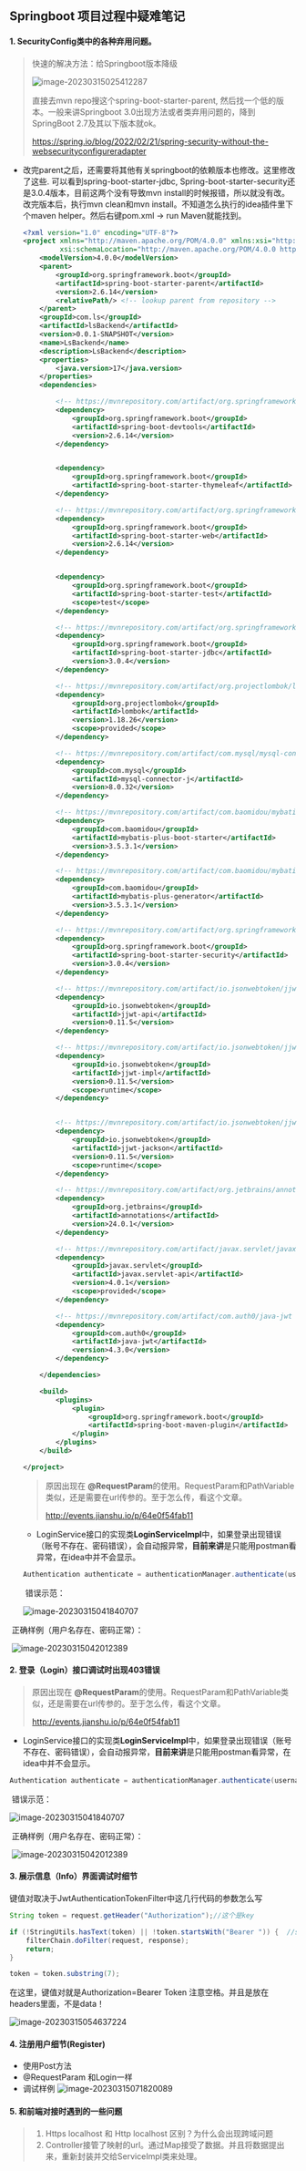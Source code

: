 ## Springboot 项目过程中疑难笔记

#### 1. SecurityConfig类中的各种弃用问题。

> 快速的解决方法：给Springboot版本降级
>
> ![image-20230315025412287](C:\Users\18795\AppData\Roaming\Typora\typora-user-images\image-20230315025412287.png)
>
> 直接去mvn repo搜这个spring-boot-starter-parent, 然后找一个低的版本。一般来讲Springboot 3.0出现方法或者类弃用问题的，降到SpringBoot 2.7及其以下版本就ok。
>
> https://spring.io/blog/2022/02/21/spring-security-without-the-websecurityconfigureradapter



* 改完parent之后，还需要将其他有关springboot的依赖版本也修改。这里修改了这些. 可以看到spring-boot-starter-jdbc, Spring-boot-starter-security还是3.0.4版本，目前这两个没有导致mvn install的时候报错，所以就没有改。改完版本后，执行mvn clean和mvn install。不知道怎么执行的idea插件里下个maven helper。然后右键pom.xml -> run Maven就能找到。

  ```xml
  <?xml version="1.0" encoding="UTF-8"?>
  <project xmlns="http://maven.apache.org/POM/4.0.0" xmlns:xsi="http://www.w3.org/2001/XMLSchema-instance"
           xsi:schemaLocation="http://maven.apache.org/POM/4.0.0 https://maven.apache.org/xsd/maven-4.0.0.xsd">
      <modelVersion>4.0.0</modelVersion>
      <parent>
          <groupId>org.springframework.boot</groupId>
          <artifactId>spring-boot-starter-parent</artifactId>
          <version>2.6.14</version>
          <relativePath/> <!-- lookup parent from repository -->
      </parent>
      <groupId>com.ls</groupId>
      <artifactId>lsBackend</artifactId>
      <version>0.0.1-SNAPSHOT</version>
      <name>LsBackend</name>
      <description>LsBackend</description>
      <properties>
          <java.version>17</java.version>
      </properties>
      <dependencies>
  
          <!-- https://mvnrepository.com/artifact/org.springframework.boot/spring-boot-devtools -->
          <dependency>
              <groupId>org.springframework.boot</groupId>
              <artifactId>spring-boot-devtools</artifactId>
              <version>2.6.14</version>
          </dependency>
  
  
          <dependency>
              <groupId>org.springframework.boot</groupId>
              <artifactId>spring-boot-starter-thymeleaf</artifactId>
          </dependency>
  
          <!-- https://mvnrepository.com/artifact/org.springframework.boot/spring-boot-starter-web -->
          <dependency>
              <groupId>org.springframework.boot</groupId>
              <artifactId>spring-boot-starter-web</artifactId>
              <version>2.6.14</version>
          </dependency>
  
  
          <dependency>
              <groupId>org.springframework.boot</groupId>
              <artifactId>spring-boot-starter-test</artifactId>
              <scope>test</scope>
          </dependency>
  
          <!-- https://mvnrepository.com/artifact/org.springframework.boot/spring-boot-starter-jdbc -->
          <dependency>
              <groupId>org.springframework.boot</groupId>
              <artifactId>spring-boot-starter-jdbc</artifactId>
              <version>3.0.4</version>
          </dependency>
  
          <!-- https://mvnrepository.com/artifact/org.projectlombok/lombok -->
          <dependency>
              <groupId>org.projectlombok</groupId>
              <artifactId>lombok</artifactId>
              <version>1.18.26</version>
              <scope>provided</scope>
          </dependency>
  
          <!-- https://mvnrepository.com/artifact/com.mysql/mysql-connector-j -->
          <dependency>
              <groupId>com.mysql</groupId>
              <artifactId>mysql-connector-j</artifactId>
              <version>8.0.32</version>
          </dependency>
  
          <!-- https://mvnrepository.com/artifact/com.baomidou/mybatis-plus-boot-starter -->
          <dependency>
              <groupId>com.baomidou</groupId>
              <artifactId>mybatis-plus-boot-starter</artifactId>
              <version>3.5.3.1</version>
          </dependency>
  
          <!-- https://mvnrepository.com/artifact/com.baomidou/mybatis-plus-generator -->
          <dependency>
              <groupId>com.baomidou</groupId>
              <artifactId>mybatis-plus-generator</artifactId>
              <version>3.5.3.1</version>
          </dependency>
  
          <!-- https://mvnrepository.com/artifact/org.springframework.boot/spring-boot-starter-security -->
          <dependency>
              <groupId>org.springframework.boot</groupId>
              <artifactId>spring-boot-starter-security</artifactId>
              <version>3.0.4</version>
          </dependency>
  
          <!-- https://mvnrepository.com/artifact/io.jsonwebtoken/jjwt-api -->
          <dependency>
              <groupId>io.jsonwebtoken</groupId>
              <artifactId>jjwt-api</artifactId>
              <version>0.11.5</version>
          </dependency>
  
          <!-- https://mvnrepository.com/artifact/io.jsonwebtoken/jjwt-impl -->
          <dependency>
              <groupId>io.jsonwebtoken</groupId>
              <artifactId>jjwt-impl</artifactId>
              <version>0.11.5</version>
              <scope>runtime</scope>
          </dependency>
  
  
          <!-- https://mvnrepository.com/artifact/io.jsonwebtoken/jjwt-jackson -->
          <dependency>
              <groupId>io.jsonwebtoken</groupId>
              <artifactId>jjwt-jackson</artifactId>
              <version>0.11.5</version>
              <scope>runtime</scope>
          </dependency>
  
          <!-- https://mvnrepository.com/artifact/org.jetbrains/annotations -->
          <dependency>
              <groupId>org.jetbrains</groupId>
              <artifactId>annotations</artifactId>
              <version>24.0.1</version>
          </dependency>
  
          <!-- https://mvnrepository.com/artifact/javax.servlet/javax.servlet-api -->
          <dependency>
              <groupId>javax.servlet</groupId>
              <artifactId>javax.servlet-api</artifactId>
              <version>4.0.1</version>
              <scope>provided</scope>
          </dependency>
  
          <!-- https://mvnrepository.com/artifact/com.auth0/java-jwt -->
          <dependency>
              <groupId>com.auth0</groupId>
              <artifactId>java-jwt</artifactId>
              <version>4.3.0</version>
          </dependency>
  
      </dependencies>
  
      <build>
          <plugins>
              <plugin>
                  <groupId>org.springframework.boot</groupId>
                  <artifactId>spring-boot-maven-plugin</artifactId>
              </plugin>
          </plugins>
      </build>
  
  </project>
  
  ```

   

  

  
  
  > 原因出现在 **@RequestParam**的使用。RequestParam和PathVariable类似，还是需要在url传参的。至于怎么传，看这个文章。
  >
  > http://events.jianshu.io/p/64e0f54fab11

  * LoginService接口的实现类**LoginServiceImpl**中，如果登录出现错误（账号不存在、密码错误），会自动报异常，**目前来讲**是只能用postman看异常，在idea中并不会显示。
  
  ```java
  Authentication authenticate = authenticationManager.authenticate(usernamePasswordAuthenticationToken);//如果登陆失败，会自动处理（报异常）
  ```

  ​	错误示范：
  
  ![image-20230315041840707](C:\Users\18795\AppData\Roaming\Typora\typora-user-images\image-20230315041840707.png)

​		 正确样例（用户名存在、密码正常）：

​	![image-20230315042012389](C:\Users\18795\AppData\Roaming\Typora\typora-user-images\image-20230315042012389.png)





#### 2. 登录（Login）接口调试时出现403错误

> 原因出现在 **@RequestParam**的使用。RequestParam和PathVariable类似，还是需要在url传参的。至于怎么传，看这个文章。
>
> http://events.jianshu.io/p/64e0f54fab11

* LoginService接口的实现类**LoginServiceImpl**中，如果登录出现错误（账号不存在、密码错误），会自动报异常，**目前来讲**是只能用postman看异常，在idea中并不会显示。

```java
Authentication authenticate = authenticationManager.authenticate(usernamePasswordAuthenticationToken);//如果登陆失败，会自动处理（报异常）
```

​	错误示范：

![image-20230315041840707](C:\Users\18795\AppData\Roaming\Typora\typora-user-images\image-20230315041840707.png)

​		 正确样例（用户名存在、密码正常）：

​	![image-20230315042012389](C:\Users\18795\AppData\Roaming\Typora\typora-user-images\image-20230315042012389.png)





#### 3. 展示信息（Info）界面调试时细节

键值对取决于JwtAuthenticationTokenFilter中这几行代码的参数怎么写

```java
String token = request.getHeader("Authorization");//这个是key

if (!StringUtils.hasText(token) || !token.startsWith("Bearer ")) {  //startwith 后面的是Value
	filterChain.doFilter(request, response);
	return;
}

token = token.substring(7);
```

在这里，键值对就是Authorization=Bearer Token  注意空格。并且是放在headers里面，不是data！

![image-20230315054637224](C:\Users\18795\AppData\Roaming\Typora\typora-user-images\image-20230315054637224.png)



#### 4. 注册用户细节(Register)

* 使用Post方法
* @RequestParam    和Login一样
* 调试样例
  ![image-20230315071820089](C:\Users\18795\AppData\Roaming\Typora\typora-user-images\image-20230315071820089.png)



#### 5. 和前端对接时遇到的一些问题

> 1. Https localhost 和 Http localhost 区别？为什么会出现跨域问题
> 2. Controller接管了映射的url。通过Map接受了数据。并且将数据提出来，重新封装并交给ServiceImpl类来处理。
